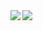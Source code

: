 <img align="left" src="https://github-readme-stats.vercel.app/api?username=axelancexld&show_icons=true&theme=dracula" />
<img align="left" src="https://github-readme-stats.vercel.app/api/top-langs/?username=axelancexld&layout=compact&card_width=445&hide_border=true&theme=dracula"/>
